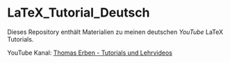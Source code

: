 # LaTeX_Tutorial_Deutsch

Dieses Repository enthält Materialien zu meinen deutschen *YouTube* LaTeX
Tutorials.

YouTube Kanal: [Thomas Erben - Tutorials und Lehrvideos](https://www.youtube.com/channel/UCgaFgieXi6HIryaFyhhzQtg)

